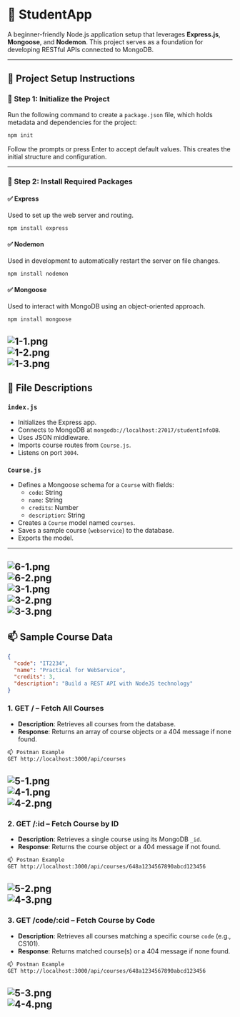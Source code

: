 # 📘 StudentApp

A beginner-friendly Node.js application setup that leverages **Express.js**, **Mongoose**, and **Nodemon**. This project serves as a foundation for developing RESTful APIs connected to MongoDB.

---

## 📁 Project Setup Instructions

### 🔹 Step 1: Initialize the Project

Run the following command to create a `package.json` file, which holds metadata and dependencies for the project:

```bash
npm init
```

Follow the prompts or press Enter to accept default values. This creates the initial structure and configuration.

---

### 🔹 Step 2: Install Required Packages

#### ✅ Express
Used to set up the web server and routing.

```bash
npm install express
```

#### ✅ Nodemon
Used in development to automatically restart the server on file changes.

```bash
npm install nodemon
```

#### ✅ Mongoose
Used to interact with MongoDB using an object-oriented approach.

```bash
npm install mongoose
```
![1-1.png](./Outputs/1-1.png)<br>![1-2.png](./Outputs/1-2.png)<br>![1-3.png](./Outputs/1-3.png)
--
## 📄 File Descriptions

### `index.js`

- Initializes the Express app.
- Connects to MongoDB at `mongodb://localhost:27017/studentInfoDB`.
- Uses JSON middleware.
- Imports course routes from `Course.js`.
- Listens on port `3004`.

### `Course.js`

- Defines a Mongoose schema for a `Course` with fields:
  - `code`: String
  - `name`: String
  - `credits`: Number
  - `description`: String
- Creates a `Course` model named `courses`.
- Saves a sample course (`webservice`) to the database.
- Exports the model.

---
![6-1.png](./Outputs/6-1.png)<br>![6-2.png](./Outputs/6-2.png)<br>![3-1.png](./Outputs/3-1.png)<br>![3-2.png](./Outputs/3-2.png)<br>![3-3.png](./Outputs/3-3.png)
--

## 📫 Sample Course Data

```json
{
  "code": "IT2234",
  "name": "Practical for WebService",
  "credits": 3,
  "description": "Build a REST API with NodeJS technology"
}
```
### 1. **GET /** – Fetch All Courses
- **Description**: Retrieves all courses from the database.
- **Response**: Returns an array of course objects or a 404 message if none found.

```bash
📫 Postman Example
GET http://localhost:3000/api/courses
```
![5-1.png](./Outputs/5-1.png)<br>![4-1.png](./Outputs/4-1.png)<br>![4-2.png](./Outputs/4-2.png)
--

### 2. **GET /:id** – Fetch Course by ID
- **Description**: Retrieves a single course using its MongoDB `_id`.
- **Response**: Returns the course object or a 404 message if not found.

```bash
📫 Postman Example
GET http://localhost:3000/api/courses/648a1234567890abcd123456
```
![5-2.png](./Outputs/5-2.png)<br>![4-3.png](./Outputs/4-3.png)
--

### 3. **GET /code/:cid** – Fetch Course by Code
- **Description**: Retrieves all courses matching a specific course `code` (e.g., CS101).
- **Response**: Returns matched course(s) or a 404 message if none found.

```bash
📫 Postman Example
GET http://localhost:3000/api/courses/648a1234567890abcd123456
```
![5-3.png](./Outputs/5-3.png)<br>![4-4.png](./Outputs/4-4.png)
--
```

